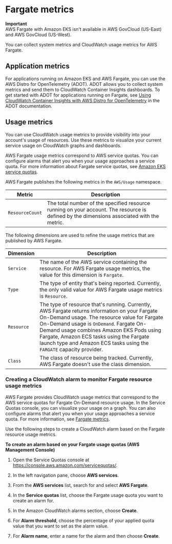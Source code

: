 # Fargate metrics<a name="monitoring-fargate-usage"></a>

**Important**  
AWS Fargate with Amazon EKS isn't available in AWS GovCloud \(US\-East\) and AWS GovCloud \(US\-West\)\.

You can collect system metrics and CloudWatch usage metrics for AWS Fargate\.

## Application metrics<a name="fargate-application-metrics"></a>

For applications running on Amazon EKS and AWS Fargate, you can use the AWS Distro for OpenTelemetry \(ADOT\)\. ADOT allows you to collect system metrics and send them to CloudWatch Container Insights dashboards\. To get started with ADOT for applications running on Fargate, see [Using CloudWatch Container Insights with AWS Distro for OpenTelemetry](https://aws-otel.github.io/docs/getting-started/container-insights) in the ADOT documentation\.

## Usage metrics<a name="fargate-usage-metrics"></a>

You can use CloudWatch usage metrics to provide visibility into your account's usage of resources\. Use these metrics to visualize your current service usage on CloudWatch graphs and dashboards\.

AWS Fargate usage metrics correspond to AWS service quotas\. You can configure alarms that alert you when your usage approaches a service quota\. For more information about Fargate service quotas, see [Amazon EKS service quotas](service-quotas.md)\.

AWS Fargate publishes the following metrics in the `AWS/Usage` namespace\.


|  Metric  |  Description  | 
| --- | --- | 
|  `ResourceCount`  |  The total number of the specified resource running on your account\. The resource is defined by the dimensions associated with the metric\.  | 

The following dimensions are used to refine the usage metrics that are published by AWS Fargate\.


|  Dimension  |  Description  | 
| --- | --- | 
|  `Service`  |  The name of the AWS service containing the resource\. For AWS Fargate usage metrics, the value for this dimension is `Fargate`\.  | 
|  `Type`  |  The type of entity that's being reported\. Currently, the only valid value for AWS Fargate usage metrics is `Resource`\.  | 
|  `Resource`  |  The type of resource that's running\. Currently, AWS Fargate returns information on your Fargate On\-Demand usage\. The resource value for Fargate On\-Demand usage is `OnDemand`\.  Fargate On\-Demand usage combines Amazon EKS Pods using Fargate, Amazon ECS tasks using the Fargate launch type and Amazon ECS tasks using the `FARGATE` capacity provider\.   | 
|  `Class`  |  The class of resource being tracked\. Currently, AWS Fargate doesn't use the class dimension\.  | 

### Creating a CloudWatch alarm to monitor Fargate resource usage metrics<a name="service-quota-alarm"></a>

AWS Fargate provides CloudWatch usage metrics that correspond to the AWS service quotas for Fargate On\-Demand resource usage\. In the Service Quotas console, you can visualize your usage on a graph\. You can also configure alarms that alert you when your usage approaches a service quota\. For more information, see [Fargate metrics](#monitoring-fargate-usage)\.

Use the following steps to create a CloudWatch alarm based on the Fargate resource usage metrics\.

**To create an alarm based on your Fargate usage quotas \(AWS Management Console\)**

1. Open the Service Quotas console at [https://console\.aws\.amazon\.com/servicequotas/](https://console.aws.amazon.com/servicequotas/)\.

1. In the left navigation pane, choose **AWS services**\.

1. From the **AWS services** list, search for and select **AWS Fargate**\.

1. In the **Service quotas** list, choose the Fargate usage quota you want to create an alarm for\.

1. In the Amazon CloudWatch alarms section, choose **Create**\.

1. For **Alarm threshold**, choose the percentage of your applied quota value that you want to set as the alarm value\.

1. For **Alarm name**, enter a name for the alarm and then choose **Create**\.